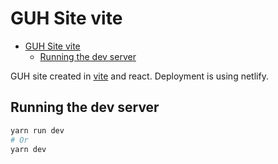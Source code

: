 # GUH Site vite
<!-- TOC -->
* [GUH Site vite](#guh-site-vite)
    * [Running the dev server](#running-the-dev-server)
<!-- TOC -->


GUH site created in [vite](https://vitejs.dev/) and react.
Deployment is using netlify.

## Running the dev server
```bash
yarn run dev
# Or
yarn dev
```

